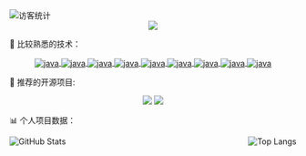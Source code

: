 <!-- 访客数统计徽标 -->
<div align="left">
  <img src="https://visitor-badge.glitch.me/badge?page_id=BeMax92" alt="访客统计" /></div>
  <div> </div
<!-- 敲代码的图片 -->
<div align="center" ><img order-radius="100px" src="https://cdn.jsdelivr.net/gh/sun0225SUN/photos/images/202108300019556.gif"/></div>
 

💪 比较熟悉的技术：
<div align="center">
<a href="https://img.shields.io/badge/Java-lightgrey">
  <img align="center" alt="java" src="https://img.shields.io/badge/Java-lightgrey" />
</a>
<a href="https://img.shields.io/badge/Redis-red">
  <img align="center" alt="java" src="https://img.shields.io/badge/Redis-red" />
</a>
<a href="https://img.shields.io/badge/Mysql-9cf">
  <img align="center" alt="java" src="https://img.shields.io/badge/Mysql-9cf" />
</a>
<a href="https://img.shields.io/badge/PostgreSQL-orange">
  <img align="center" alt="java" src="https://img.shields.io/badge/PostgreSQL-orange" />
</a>
<a href="https://img.shields.io/badge/RocketMQ-blue">
  <img align="center" alt="java" src="https://img.shields.io/badge/RocketMQ-blue" />
</a>
 <a href="https://img.shields.io/badge/Zookeeper-pink">
  <img align="center" alt="java" src="https://img.shields.io/badge/Zookeeper-pink" />
</a>
 <a href="https://img.shields.io/badge/Spring-purple">
  <img align="center" alt="java" src="https://img.shields.io/badge/Spring-purple" />
</a>
<a href="https://img.shields.io/badge/Dubbo-ff69b4">
  <img align="center" alt="java" src="https://img.shields.io/badge/Dubbo-ff69b4" />
</a>
 <a href="https://img.shields.io/badge/Mybatis-yellow">
  <img align="center" alt="java" src="https://img.shields.io/badge/Mybatis-yellow" />
</a>
</div>

🚀 推荐的开源项目:  
  <!-- 比较好的开源项目卡片 -->
<div align="center">
<a href="https://github.com/BeMax92/java-sql-generator">
  <img src="https://github-readme-stats.vercel.app/api/pin/?username=BeMax92&repo=java-sql-generator&theme=blue&hide_border=true" /></a>
<a href="https://github.com/BeMax92/Affine">
  <img src="https://github-readme-stats.vercel.app/api/pin/?username=BeMax92&repo=Affine&theme=blue&hide_border=true" /></a>
</div>

📊 个人项目数据：
<div>
  <a href="https://github.com/BeMax92">
  <img align="left" alt="GitHub Stats" src="https://github-readme-stats.vercel.app/api?username=BeMax92&show_icons=true&theme=buefy&include_all_commits=false" />
</a>
<a href="https://github.com/BeMax92">
  <img align="right" alt="Top Langs" src="https://github-readme-stats.vercel.app/api/top-langs/?username=BeMax92" />
</a>
